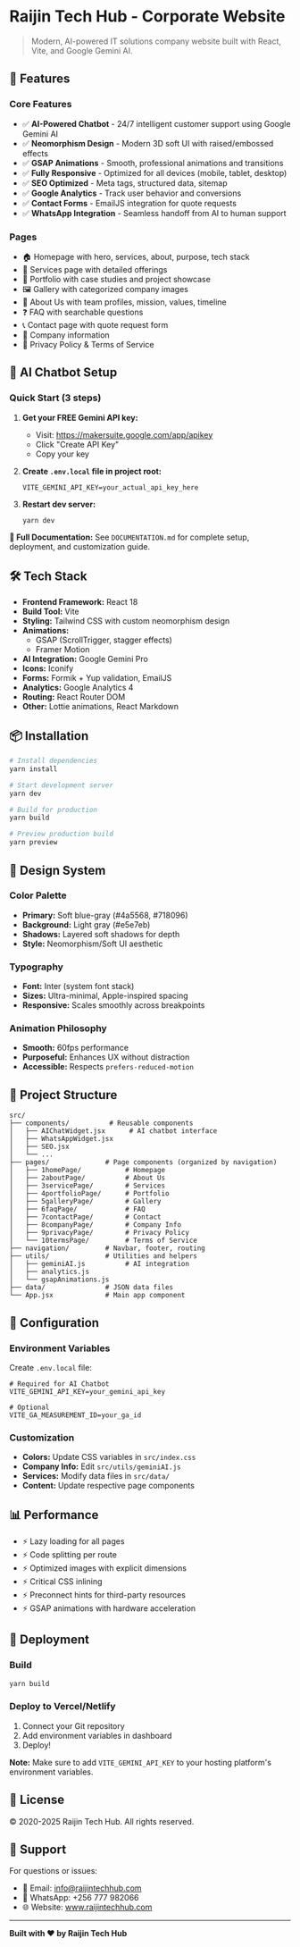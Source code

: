 # Raijin Tech Hub - Corporate Website

> Modern, AI-powered IT solutions company website built with React, Vite, and Google Gemini AI.

## 🚀 Features

### Core Features
- ✅ **AI-Powered Chatbot** - 24/7 intelligent customer support using Google Gemini AI
- ✅ **Neomorphism Design** - Modern 3D soft UI with raised/embossed effects
- ✅ **GSAP Animations** - Smooth, professional animations and transitions
- ✅ **Fully Responsive** - Optimized for all devices (mobile, tablet, desktop)
- ✅ **SEO Optimized** - Meta tags, structured data, sitemap
- ✅ **Google Analytics** - Track user behavior and conversions
- ✅ **Contact Forms** - EmailJS integration for quote requests
- ✅ **WhatsApp Integration** - Seamless handoff from AI to human support

### Pages
- 🏠 Homepage with hero, services, about, purpose, tech stack
- 💼 Services page with detailed offerings
- 📱 Portfolio with case studies and project showcase
- 🖼️ Gallery with categorized company images
- 👥 About Us with team profiles, mission, values, timeline
- ❓ FAQ with searchable questions
- 📞 Contact page with quote request form
- 🏢 Company information
- 📄 Privacy Policy & Terms of Service

## 🤖 AI Chatbot Setup

### Quick Start (3 steps)

1. **Get your FREE Gemini API key:**
   - Visit: https://makersuite.google.com/app/apikey
   - Click "Create API Key"
   - Copy your key

2. **Create `.env.local` file in project root:**
   ```env
   VITE_GEMINI_API_KEY=your_actual_api_key_here
   ```

3. **Restart dev server:**
   ```bash
   yarn dev
   ```

**📖 Full Documentation:** See `DOCUMENTATION.md` for complete setup, deployment, and customization guide.

## 🛠️ Tech Stack

- **Frontend Framework:** React 18
- **Build Tool:** Vite
- **Styling:** Tailwind CSS with custom neomorphism design
- **Animations:** 
  - GSAP (ScrollTrigger, stagger effects)
  - Framer Motion
- **AI Integration:** Google Gemini Pro
- **Icons:** Iconify
- **Forms:** Formik + Yup validation, EmailJS
- **Analytics:** Google Analytics 4
- **Routing:** React Router DOM
- **Other:** Lottie animations, React Markdown

## 📦 Installation

```bash
# Install dependencies
yarn install

# Start development server
yarn dev

# Build for production
yarn build

# Preview production build
yarn preview
```

## 🎨 Design System

### Color Palette
- **Primary:** Soft blue-gray (#4a5568, #718096)
- **Background:** Light gray (#e5e7eb)
- **Shadows:** Layered soft shadows for depth
- **Style:** Neomorphism/Soft UI aesthetic

### Typography
- **Font:** Inter (system font stack)
- **Sizes:** Ultra-minimal, Apple-inspired spacing
- **Responsive:** Scales smoothly across breakpoints

### Animation Philosophy
- **Smooth:** 60fps performance
- **Purposeful:** Enhances UX without distraction
- **Accessible:** Respects `prefers-reduced-motion`

## 📁 Project Structure

```
src/
├── components/          # Reusable components
│   ├── AIChatWidget.jsx      # AI chatbot interface
│   ├── WhatsAppWidget.jsx
│   ├── SEO.jsx
│   └── ...
├── pages/              # Page components (organized by navigation)
│   ├── 1homePage/           # Homepage
│   ├── 2aboutPage/          # About Us
│   ├── 3servicePage/        # Services
│   ├── 4portfolioPage/      # Portfolio
│   ├── 5galleryPage/        # Gallery
│   ├── 6faqPage/            # FAQ
│   ├── 7contactPage/        # Contact
│   ├── 8companyPage/        # Company Info
│   ├── 9privacyPage/        # Privacy Policy
│   └── 10termsPage/         # Terms of Service
├── navigation/         # Navbar, footer, routing
├── utils/              # Utilities and helpers
│   ├── geminiAI.js          # AI integration
│   ├── analytics.js
│   └── gsapAnimations.js
├── data/               # JSON data files
└── App.jsx             # Main app component
```

## 🔧 Configuration

### Environment Variables
Create `.env.local` file:
```env
# Required for AI Chatbot
VITE_GEMINI_API_KEY=your_gemini_api_key

# Optional
VITE_GA_MEASUREMENT_ID=your_ga_id
```

### Customization
- **Colors:** Update CSS variables in `src/index.css`
- **Company Info:** Edit `src/utils/geminiAI.js`
- **Services:** Modify data files in `src/data/`
- **Content:** Update respective page components

## 📊 Performance

- ⚡ Lazy loading for all pages
- ⚡ Code splitting per route
- ⚡ Optimized images with explicit dimensions
- ⚡ Critical CSS inlining
- ⚡ Preconnect hints for third-party resources
- ⚡ GSAP animations with hardware acceleration

## 🚀 Deployment

### Build
```bash
yarn build
```

### Deploy to Vercel/Netlify
1. Connect your Git repository
2. Add environment variables in dashboard
3. Deploy!

**Note:** Make sure to add `VITE_GEMINI_API_KEY` to your hosting platform's environment variables.

## 📝 License

© 2020-2025 Raijin Tech Hub. All rights reserved.

## 🤝 Support

For questions or issues:
- 📧 Email: info@raijintechhub.com
- 📱 WhatsApp: +256 777 982066
- 🌐 Website: www.raijintechhub.com

---

**Built with ❤️ by Raijin Tech Hub**
